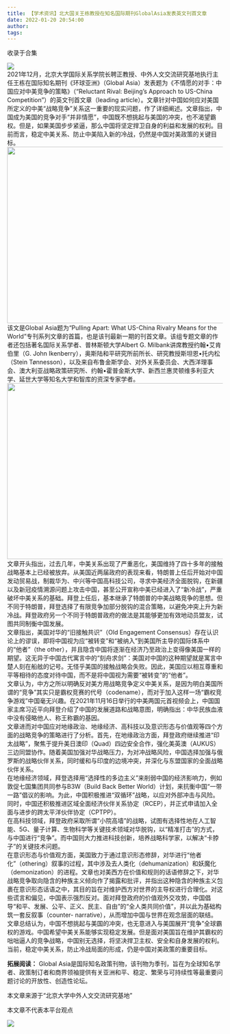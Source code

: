 ```yaml
---
title: 【学术资讯】北大国关王栋教授在知名国际期刊GlobalAsia发表英文刊首文章
date: 2022-01-20 20:54:00
author: 
tags: 
---
```



收录于合集

![](/images/289/2.gif)  
2021年12月，北京大学国际关系学院长聘正教授、中外人文交流研究基地执行主任王栋在国际知名期刊《环球亚洲》（Global
Asia）发表题为《不情愿的对手：中国应对中美竞争的策略》（“Reluctant Rival: Beijing’s Approach to US-China
Competition”）的英文刊首文章（leading
article）。文章针对中国如何应对美国所定义的中美“战略竞争”关系这一重要的现实问题，作了详细阐述。文章指出，中国成为美国的竞争对手“并非情愿”，中国既不想挑起与美国的冲突，也不渴望霸权。但是，如果美国步步紧逼，那么中国将坚定捍卫自身的利益和发展的权利。目前而言，稳定中美关系、防止中美陷入新的冷战，仍然是中国对美政策的关键目标。<img
src='/images/289/3.png' width='555' height='412' />该文是Global Asia题为“Pulling
Apart: What US-China Rivalry Means for the
World”专刊系列文章的首篇，也是该刊最新一期的刊首文章。该组专题文章的作者还包括著名国际关系学者、普林斯顿大学Albert G.
Milbank讲席教授约翰•艾肯伯里（G. John Ikenberry），奥斯陆和平研究所前所长、研究教授斯坦恩•托内松（Stein
Tønnesson），以及来自布鲁金斯学会、对外关系委员会、大西洋理事会、澳大利亚战略政策研究所、约翰•霍普金斯大学、新西兰惠灵顿维多利亚大学、延世大学等知名大学和智库的资深专家学者。<img
src='/images/289/4.png' width='555' height='411'
/>文章开头指出，过去几年，中美关系出现了严重恶化，美国维持了四十多年的接触战略基本上已经被放弃。从美国近两届政府的表现来看，特朗普上任后开始对中国发动贸易战，制裁华为、中兴等中国高科技公司，寻求中美经济全面脱钩，在新疆以及新冠疫情溯源问题上攻击中国，甚至公开宣称中美已经进入了“新冷战”，严重破坏中美关系的基础。拜登上任后，基本继承了特朗普的中美战略竞争的思想。但不同于特朗普，拜登选择了有限竞争加部分脱钩的混合策略，以避免冲突上升为新冷战。拜登政府另一个不同于特朗普政府的做法是其能够更加有效地动员盟友，试图共同制衡中国发展。  
文章指出，美国对华的“旧接触共识”（Old Engagement
Consensus）存在认识论上的谬误，即将中国视为应“被转变”和“被纳入”到美国所主导的国际体系中的“他者”（the
other），并且隐含中国将逐渐在经济乃至政治上变得像美国一样的期望。这无异于中国古代寓言中的“刻舟求剑”：美国对中国的这种期望就是寓言中楚人刻在船舷的记号。无怪乎美国的接触战略会失败。因此，美国应以相互尊重和平等相待的态度对待中国，而不是将中国视为需要“被转变”的“他者”。  
文章认为，中方之所以明确反对美方用战略竞争定义中美关系，是因为明白美国所谓的“竞争”其实只是霸权竞赛的代号（codename），而对于加入这样一场“霸权竞争游戏”中国毫无兴趣。在2021年11月16日举行的中美两国元首视频会上，中国国家主席习近平向拜登介绍了中国的发展道路和战略意图，明确指出：中华民族血液中没有侵略他人、称王称霸的基因。  
文章进而对中国应对地缘政治、地缘经济、高科技以及意识形态与价值观等四个方面的战略竞争的策略进行了分析。首先，在地缘政治方面，拜登政府继续推进“印太战略”，聚焦于提升美日澳印（Quad）四边安全合作，强化美英澳（AUKUS）三边同盟协作。随着美国加强对华战略压力，为对冲战略风险，中国选择加强与俄罗斯的战略伙伴关系，同时缓和与印度的边境冲突，并深化与东盟国家的全面战略伙伴关系。  
在地缘经济领域，拜登选择用“选择性的多边主义”来削弱中国的经济影响力，例如敦促七国集团共同参与B3W（Build Back Better
World）计划，来抗衡中国“一带一路”倡议的影响。为此，中国积极推进“双循环”战略，以应对外部冲击与风险。同时，中国还积极推进区域全面经济伙伴关系协定（RCEP），并正式申请加入全面与进步的跨太平洋伙伴协定（CPTPP）。  
在高科技领域，拜登政府采取所谓“小院高墙”的战略，试图有选择性地在人工智能、5G、量子计算、生物科学等关键技术领域对华脱钩，以“精准打击”的方式，与中国进行“竞争”。而中国则大力推进科技创新，培养战略科学家，以解决“卡脖子”的关键技术问题。  
在意识形态与价值观方面，美国致力于通过意识形态修辞，对华进行“他者化”（othering）叙事的过程，其中涉及去人类化（dehumanization）和妖魔化（demonization）的进程。文章也对美西方在价值和规则的话语修辞之下，对华战略竞争取向隐含的种族主义倾向作了揭露和批评，并指出这种隐含的种族主义包裹在意识形态话语之中，其目的旨在对维护西方对世界的主导权进行合理化。对这些谎言和偏见，中国表示强烈反对。面对拜登政府的价值观外交攻势，中国倡导“和平、发展、公平、正义、民主、自由”的“全人类共同价值”，并以此为基础构筑一套反叙事（counter-
narrative），从而增加中国与世界在观念层面的联结。  
文章总结认为，中国不想挑起与美国的冲突，也无意进入与美国展开“竞争”全球霸权的游戏。中国希望中美关系能够实现稳定发展。但是面对美国旨在维护其霸权的咄咄逼人的竞争战略，中国别无选择，将坚决捍卫主权、安全和自身发展的权利。当前，稳定中美关系，防止冷战局面的形成，仍是中国对美政策的重要目标。  
  
 **拓展阅读：** Global
Asia是国际知名政策刊物，该刊物为季刊，旨在为全球知名学者、政策制订者和商界领袖提供有关亚洲和平、稳定、繁荣与可持续性等最重要问题讨论的开放性、创造性论坛。

  

  

本文章来源于“北京大学中外人文交流研究基地”  

本文章不代表本平台观点

  

![](/images/289/5.gif)

